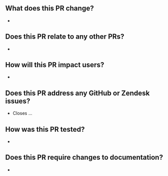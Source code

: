 ## What does this PR change?
* 

## Does this PR relate to any other PRs?
* 

## How will this PR impact users?
* 

## Does this PR address any GitHub or Zendesk issues?
* Closes ...

## How was this PR tested?
* 

## Does this PR require changes to documentation?
* 
